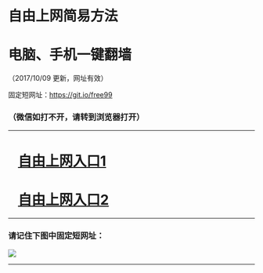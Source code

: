 ﻿# 自由上网简易方法

# 电脑、手机一键翻墙

（2017/10/09 更新，网址有效）

固定短网址：https://git.io/free99

### （微信如打不开，请转到浏览器打开）


***





# &nbsp;&nbsp; <a href="http://ft116089527.fwq-tz-1001.info/fwqtz01.html?t=100900117703 " target="_blank">自由上网入口1</a>
# &nbsp;&nbsp; <a href="http://ft839213846.fwq-tz-1002.info/fwqtz02.html?t=10090017142 " target="_blank">自由上网入口2</a>
***

### 请记住下图中固定短网址：

<img src="https://s3-us-west-2.amazonaws.com/fwq-1001/yjfq-20170905okok.png" /> 


***

